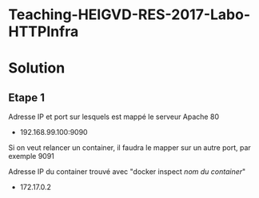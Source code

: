 # Teaching-HEIGVD-RES-2017-Labo-HTTPInfra
# Solution

## Etape 1

Adresse IP et port sur lesquels est mappé le serveur Apache 80
- 192.168.99.100:9090

Si on veut relancer un container, il faudra le mapper sur un autre port, par exemple 9091

Adresse IP du container trouvé avec "docker inspect *nom du container*"
- 172.17.0.2

